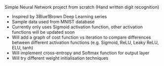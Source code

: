 Simple Neural Network project from scratch
(Hand written digit recognition)

- Inspired by 3Blue1Brown Deep Learning series
- Sample data used from MNIST database
- Currently only uses Sigmoid activation function, other activation functions will be updated soon
- Will add a graph of cost function vs iteration to compare differences between different activation functions (e.g. Sigmoid, ReLU, Leaky ReLU, ELU, tanh)
- Will implement cross-entropy and Softmax function for output layer
- Will try different weight initialisation techniques
